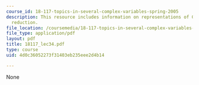 ```yaml
---
course_id: 18-117-topics-in-several-complex-variables-spring-2005
description: This resource includes information on representations of G, and symplectic
  reduction.
file_location: /coursemedia/18-117-topics-in-several-complex-variables-spring-2005/4d0c36052273f31403eb235eee2d4b14_18117_lec34.pdf
file_type: application/pdf
layout: pdf
title: 18117_lec34.pdf
type: course
uid: 4d0c36052273f31403eb235eee2d4b14

---
```

None